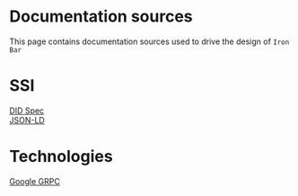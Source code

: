 # Documentation sources
This page contains documentation sources used to drive the design of `Iron Bar`

# SSI
[DID Spec](https://www.w3.org/TR/did-core/)  
[JSON-LD](https://json-ld.org/)  

# Technologies
[Google GRPC](https://developers.google.com/protocol-buffers/docs/reference/csharp-generated)
